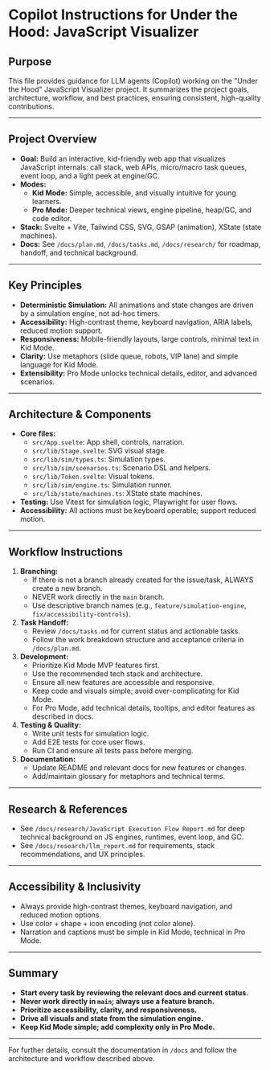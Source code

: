 # Copilot Instructions for Under the Hood: JavaScript Visualizer

## Purpose

This file provides guidance for LLM agents (Copilot) working on the "Under the Hood" JavaScript Visualizer project. It summarizes the project goals, architecture, workflow, and best practices, ensuring consistent, high-quality contributions.

---

## Project Overview

- **Goal:** Build an interactive, kid-friendly web app that visualizes JavaScript internals: call stack, web APIs, micro/macro task queues, event loop, and a light peek at engine/GC.
- **Modes:**
  - **Kid Mode:** Simple, accessible, and visually intuitive for young learners.
  - **Pro Mode:** Deeper technical views, engine pipeline, heap/GC, and code editor.
- **Stack:** Svelte + Vite, Tailwind CSS, SVG, GSAP (animation), XState (state machines).
- **Docs:** See `/docs/plan.md`, `/docs/tasks.md`, `/docs/research/` for roadmap, handoff, and technical background.

---

## Key Principles

- **Deterministic Simulation:** All animations and state changes are driven by a simulation engine, not ad-hoc timers.
- **Accessibility:** High-contrast theme, keyboard navigation, ARIA labels, reduced motion support.
- **Responsiveness:** Mobile-friendly layouts, large controls, minimal text in Kid Mode.
- **Clarity:** Use metaphors (slide queue, robots, VIP lane) and simple language for Kid Mode.
- **Extensibility:** Pro Mode unlocks technical details, editor, and advanced scenarios.

---

## Architecture & Components

- **Core files:**
  - `src/App.svelte`: App shell, controls, narration.
  - `src/lib/Stage.svelte`: SVG visual stage.
  - `src/lib/sim/types.ts`: Simulation types.
  - `src/lib/sim/scenarios.ts`: Scenario DSL and helpers.
  - `src/lib/Token.svelte`: Visual tokens.
  - `src/lib/sim/engine.ts`: Simulation runner.
  - `src/lib/state/machines.ts`: XState state machines.
- **Testing:** Use Vitest for simulation logic, Playwright for user flows.
- **Accessibility:** All actions must be keyboard operable; support reduced motion.

---

## Workflow Instructions

1. **Branching:**
   - If there is not a branch already created for the issue/task, ALWAYS create a new branch.
   - NEVER work directly in the `main` branch.
   - Use descriptive branch names (e.g., `feature/simulation-engine`, `fix/accessibility-controls`).
2. **Task Handoff:**
   - Review `/docs/tasks.md` for current status and actionable tasks.
   - Follow the work breakdown structure and acceptance criteria in `/docs/plan.md`.
3. **Development:**
   - Prioritize Kid Mode MVP features first.
   - Use the recommended tech stack and architecture.
   - Ensure all new features are accessible and responsive.
   - Keep code and visuals simple; avoid over-complicating for Kid Mode.
   - For Pro Mode, add technical details, tooltips, and editor features as described in docs.
4. **Testing & Quality:**
   - Write unit tests for simulation logic.
   - Add E2E tests for core user flows.
   - Run CI and ensure all tests pass before merging.
5. **Documentation:**
   - Update README and relevant docs for new features or changes.
   - Add/maintain glossary for metaphors and technical terms.

---

## Research & References

- See `/docs/research/JavaScript Execution Flow Report.md` for deep technical background on JS engines, runtimes, event loop, and GC.
- See `/docs/research/llm_report.md` for requirements, stack recommendations, and UX principles.

---

## Accessibility & Inclusivity

- Always provide high-contrast themes, keyboard navigation, and reduced motion options.
- Use color + shape + icon encoding (not color alone).
- Narration and captions must be simple in Kid Mode, technical in Pro Mode.

---

## Summary

- **Start every task by reviewing the relevant docs and current status.**
- **Never work directly in `main`; always use a feature branch.**
- **Prioritize accessibility, clarity, and responsiveness.**
- **Drive all visuals and state from the simulation engine.**
- **Keep Kid Mode simple; add complexity only in Pro Mode.**

---

For further details, consult the documentation in `/docs` and follow the architecture and workflow described above.
